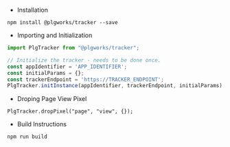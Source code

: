 * Installation
```
npm install @plgworks/tracker --save
```

* Importing and Initialization

```js
import PlgTracker from "@plgworks/tracker";

// Initialize the tracker - needs to be done once.
const appIdentifier = 'APP_IDENTIFIER';
const initialParams = {};
const trackerEndpoint = 'https://TRACKER_ENDPOINT';
PlgTracker.initInstance(appIdentifier, trackerEndpoint, initialParams);
```

* Droping Page View Pixel
```
PlgTracker.dropPixel("page", "view", {});
```


* Build Instructions
```
npm run build
```